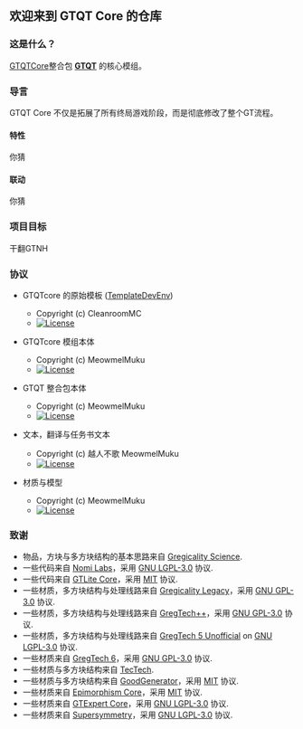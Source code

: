 ## 欢迎来到 GTQT Core 的仓库

### 这是什么？

<u>GTQTCore</u>整合包 __[GTQT](https://www.mcmod.cn/modpack/590.html)__ 的核心模组。

### 导言

GTQT Core 不仅是拓展了所有终局游戏阶段，而是彻底修改了整个GT流程。

#### 特性

你猜

#### 联动

你猜

### 项目目标

干翻GTNH

### 协议

* GTQTcore 的原始模板 ([TemplateDevEnv](https://github.com/CleanroomMC/TemplateDevEnv))
    - Copyright (c) CleanroomMC
    - [![License](https://img.shields.io/badge/License-MIT-red.svg?style=flat-square)](http://opensource.org/licenses/MIT)

* GTQTcore 模组本体
    - Copyright (c) MeowmelMuku
    - [![License](https://img.shields.io/badge/License-GPLv3-blue.svg?style=flat-square)](https://github.com/GTQT/GTQTcore/blob/main/LICENSE)

* GTQT 整合包本体
    - Copyright (c) MeowmelMuku
    - [![License](https://img.shields.io/badge/License-AGPLv3-blue.svg?style=flat-square)](https://github.com/GTQT/GT-QuantumTransition/blob/main/LICENSE)

* 文本，翻译与任务书文本
    - Copyright (c) 越人不歌 MeowmelMuku 
    - [![License](https://img.shields.io/badge/License-CC%20BY--NC--SA%203.0-yellow.svg?style=flat-square)](https://creativecommons.org/licenses/by-nc-sa/3.0/)

* 材质与模型
    - Copyright (c) MeowmelMuku
    - [![License](https://img.shields.io/badge/License-CC%20BY--NC--SA%203.0-yellow.svg?style=flat-square)](https://creativecommons.org/licenses/by-nc-sa/3.0/)
### 致谢

* 物品，方块与多方块结构的基本思路来自 [Gregicality Science](https://github.com/GregTechCEu/gregicality-science).
* 一些代码来自 [Nomi Labs](https://github.com/Nomi-CEu/Nomi-Labs)，采用 [GNU LGPL-3.0](https://github.com/Nomi-CEu/Nomi-Labs/blob/main/LICENSE) 协议.
* 一些代码来自 [GTLite Core](https://gitlab.com/gregtech-lite/gregtech-lite-core)，采用 [MIT](https://gitlab.com/gregtech-lite/gregtech-lite-core/-/blob/test-magic-sweepy/LICENSE) 协议.
* 一些材质，多方块结构与处理线路来自 [Gregicality Legacy](https://github.com/GregTechCEu/gregicality-legacy)，采用 [GNU GPL-3.0](https://github.com/GregTechCEu/gregicality-legacy/blob/master/LICENSE) 协议.
* 一些材质，多方块结构与处理线路来自 [GregTech++](https://github.com/GTNewHorizons/GTplusplus)，采用 [GNU GPL-3.0](https://github.com/GTNewHorizons/GTplusplus/blob/master/LICENSE) 协议.
* 一些材质，多方块结构与处理线路来自 [GregTech 5 Unofficial](https://github.com/GTNewHorizons/GT5-Unofficial) on [GNU LGPL-3.0](https://github.com/GTNewHorizons/GT5-Unofficial/blob/master/LICENSE.txt) 协议.
* 一些材质来自 [GregTech 6](https://github.com/GregTech6/gregtech6)，采用 [GNU GPL-3.0](https://github.com/GregTech6/gregtech6/blob/master/LICENSE) 协议.
* 一些材质与多方块结构来自 [TecTech](https://github.com/Technus/TecTech).
* 一些材质与多方块结构来自 [GoodGenerator](https://github.com/GTNewHorizons/GoodGenerator)，采用 [MIT](https://github.com/GTNewHorizons/GoodGenerator/blob/master/LICENSE) 协议.
* 一些材质来自 [Epimorphism Core](https://gitlab.com/gtcnc/epimorphism-core)，采用 [MIT](https://gitlab.com/gtcnc/epimorphism-core/-/blob/overhaul/LICENSE?ref_type=heads) 协议.
* 一些材质来自 [GTExpert Core](https://github.com/GTModpackTeam/GTExpert-Core/)，采用 [GNU LGPL-3.0](https://github.com/GTModpackTeam/GTExpert-Core/blob/master/LICENSE) 协议.
* 一些材质来自 [Supersymmetry](https://github.com/SymmetricDevs/Supersymmetry)，采用 [GNU LGPL-3.0](https://github.com/SymmetricDevs/Supersymmetry/blob/master-ceu/LICENSE) 协议.
